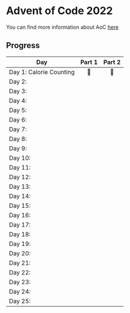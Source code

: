 # Advent of Code 2022
You can find more information about AoC [here](https://adventofcode.com/2022 "Advent of Code 2022")

## Progress

| Day                      | Part 1 | Part 2 |
| ------------------------ | :----: | :----: |
| Day 1:  Calorie Counting |   🌟    |   🌟    |
| Day 2:                   |        |        |
| Day 3:                   |        |        |
| Day 4:                   |        |        |
| Day 5:                   |        |        |
| Day 6:                   |        |        |
| Day 7:                   |        |        |
| Day 8:                   |        |        |
| Day 9:                   |        |        |
| Day 10:                  |        |        |
| Day 11:                  |        |        |
| Day 12:                  |        |        |
| Day 13:                  |        |        |
| Day 14:                  |        |        |
| Day 15:                  |        |        |
| Day 16:                  |        |        |
| Day 17:                  |        |        |
| Day 18:                  |        |        |
| Day 19:                  |        |        |
| Day 20:                  |        |        |
| Day 21:                  |        |        |
| Day 22:                  |        |        |
| Day 23:                  |        |        |
| Day 24:                  |        |        |
| Day 25:                  |        |        |